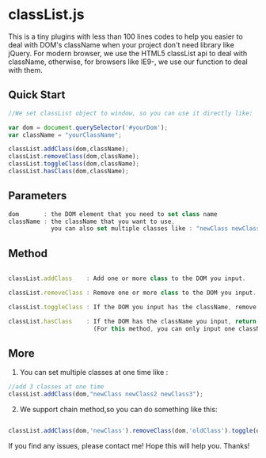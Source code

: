 # classList.js #

This is a tiny plugins with less than 100 lines codes to help you easier to deal with DOM's className when your project don't need library like jQuery. 
For modern browser, we use the HTML5 classList api to deal with className, otherwise, for browsers like IE9-, we use our function to deal with them.

## Quick Start ##

```javascript
//We set classList object to window, so you can use it directly like:

var dom = document.querySelector('#yourDom');
var className = "yourClassName";

classList.addClass(dom,className);
classList.removeClass(dom,className);
classList.toggleClass(dom,className);
classList.hasClass(dom,className);
```

## Parameters ##

```javascript
dom 	  : the DOM element that you need to set class name
className : the className that you want to use, 
			you can also set multiple classes like : "newClass newClass2 newClass3"
```

## Method ##

```javascript

classList.addClass    : Add one or more class to the DOM you input.

classList.removeClass : Remove one or more class to the DOM you input.

classList.toggleClass : If the DOM you input has the className, remove it, otherwise, add the className.

classList.hasClass    : If the DOM has the className you input, return true, otherwise ,return false.
						(For this method, you can only input one className at one time.)

```

## More ##

1. You can set multiple classes at one time like :

```javascript
//add 3 classes at one time
classList.addClass(dom,"newClass newClass2 newClass3");
```
2. We support chain method,so you can do something like this:

```javascript

classList.addClass(dom,'newClass').removeClass(dom,'oldClass').toggle(dom,'newClass oldClass');

```
If you find any issues, please contact me! 
Hope this will help you.
Thanks!
